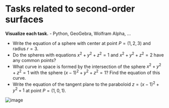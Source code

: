 # Tasks related to second-order surfaces

**Visualize each task.** - Python, GeoGebra, Wolfram Alpha, ...

* Write the equation of a sphere with center at point $P=(1,2,3)$ and radius $r=3$.
* Do the spheres with equations $x^2 + y^2 + z^2 = 1$ and $x^2 + y^2 + z^2 = 2$ have any common points?
* What curve in space is formed by the intersection of the sphere $x^2 + y^2 + z^2 = 1$ with the sphere $(x-1)^2 + y^2 + z^2 = 1$? Find the equation of this curve.
* Write the equation of the tangent plane to the paraboloid $z=(x-1)^2+y^2+1$ at point $P=(1,0,1)$.

![image](https://github.com/user-attachments/assets/cce6ac4e-ad53-45fb-9c03-72242a7b924a)
